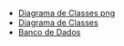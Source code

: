 - [Diagrama de Classes png](https://github.com/cp2-dc-info-projeto-final-2018/requisitos-cotton-candy/blob/master/Documenta%C3%A7%C3%A3o/DiagramaDeClasse.png)
- [Diagrama de Classes](https://github.com/cp2-dc-info-projeto-final-2018/requisitos-cotton-candy/blob/master/Documenta%C3%A7%C3%A3o/ClassDiagram.asta)
- [Banco de Dados](https://github.com/cp2-dc-info-projeto-final-2018/requisitos-cotton-candy/blob/master/Documenta%C3%A7%C3%A3o/BD.sql)
